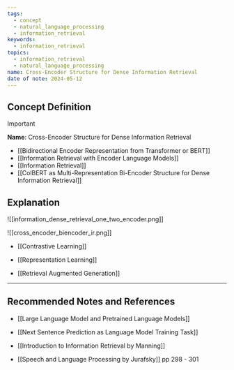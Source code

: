 ```yaml
---
tags:
  - concept
  - natural_language_processing
  - information_retrieval
keywords:
  - information_retrieval
topics:
  - information_retrieval
  - natural_language_processing
name: Cross-Encoder Structure for Dense Information Retrieval
date of note: 2024-05-12
---
```


## Concept Definition

>[!important]
>**Name**: Cross-Encoder Structure for Dense Information Retrieval




- [[Bidirectional Encoder Representation from Transformer or BERT]]
- [[Information Retrieval with Encoder Language Models]]
- [[Information Retrieval]]
- [[ColBERT as Multi-Representation Bi-Encoder Structure for Dense Information Retrieval]]




## Explanation

![[information_dense_retrieval_one_two_encoder.png]]


![[cross_encoder_biencoder_ir.png]]


- [[Contrastive Learning]]
- [[Representation Learning]]

- [[Retrieval Augmented Generation]]




-----------
##  Recommended Notes and References


- [[Large Language Model and Pretrained Language Models]]
- [[Next Sentence Prediction as Language Model Training Task]]



- [[Introduction to Information Retrieval by Manning]]
- [[Speech and Language Processing by Jurafsky]] pp 298 - 301
